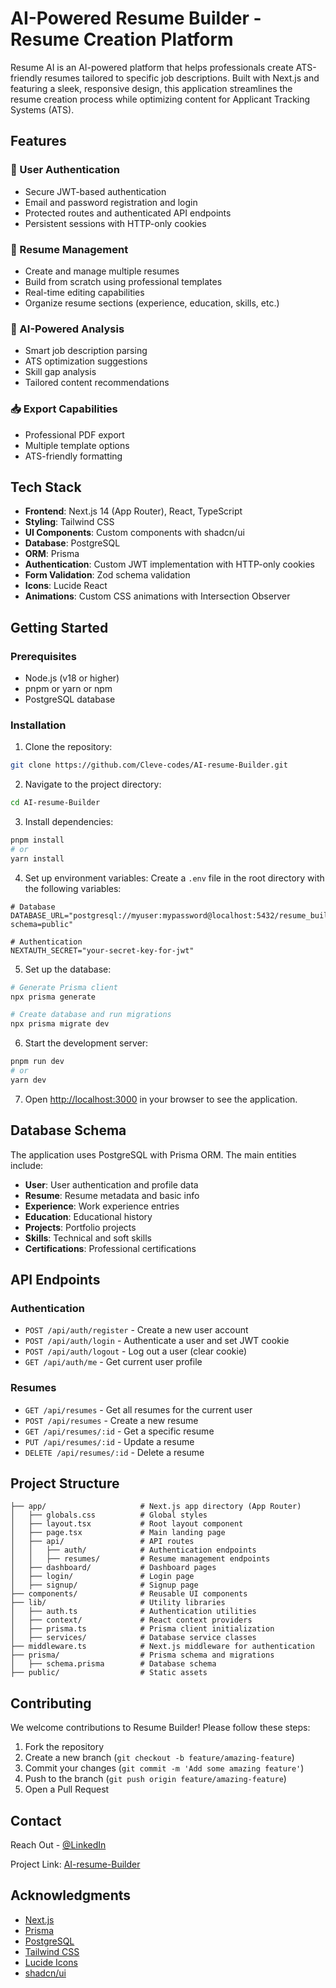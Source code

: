 #  AI-Powered Resume Builder - Resume Creation Platform

Resume AI is an AI-powered platform that helps professionals create ATS-friendly resumes tailored to specific job descriptions. Built with Next.js and featuring a sleek, responsive design, this application streamlines the resume creation process while optimizing content for Applicant Tracking Systems (ATS).

## Features

### 🔐 User Authentication
- Secure JWT-based authentication
- Email and password registration and login
- Protected routes and authenticated API endpoints
- Persistent sessions with HTTP-only cookies

### 📝 Resume Management
- Create and manage multiple resumes
- Build from scratch using professional templates
- Real-time editing capabilities
- Organize resume sections (experience, education, skills, etc.)

### 🤖 AI-Powered Analysis
- Smart job description parsing
- ATS optimization suggestions
- Skill gap analysis
- Tailored content recommendations

### 📥 Export Capabilities
- Professional PDF export
- Multiple template options
- ATS-friendly formatting

## Tech Stack

- **Frontend**: Next.js 14 (App Router), React, TypeScript
- **Styling**: Tailwind CSS
- **UI Components**: Custom components with shadcn/ui
- **Database**: PostgreSQL
- **ORM**: Prisma
- **Authentication**: Custom JWT implementation with HTTP-only cookies
- **Form Validation**: Zod schema validation
- **Icons**: Lucide React
- **Animations**: Custom CSS animations with Intersection Observer

## Getting Started

### Prerequisites

- Node.js (v18 or higher)
- pnpm or yarn or npm
- PostgreSQL database

### Installation

1. Clone the repository:
```bash
git clone https://github.com/Cleve-codes/AI-resume-Builder.git
```

2. Navigate to the project directory:
```bash
cd AI-resume-Builder
```

3. Install dependencies:
```bash
pnpm install
# or
yarn install
```

4. Set up environment variables:
Create a `.env` file in the root directory with the following variables:
```
# Database
DATABASE_URL="postgresql://myuser:mypassword@localhost:5432/resume_builder?schema=public"

# Authentication
NEXTAUTH_SECRET="your-secret-key-for-jwt"
```

5. Set up the database:
```bash
# Generate Prisma client
npx prisma generate

# Create database and run migrations
npx prisma migrate dev
```

6. Start the development server:
```bash
pnpm run dev
# or
yarn dev
```

7. Open [http://localhost:3000](http://localhost:3000) in your browser to see the application.

## Database Schema

The application uses PostgreSQL with Prisma ORM. The main entities include:

- **User**: User authentication and profile data
- **Resume**: Resume metadata and basic info
- **Experience**: Work experience entries
- **Education**: Educational history
- **Projects**: Portfolio projects
- **Skills**: Technical and soft skills
- **Certifications**: Professional certifications

## API Endpoints

### Authentication
- `POST /api/auth/register` - Create a new user account
- `POST /api/auth/login` - Authenticate a user and set JWT cookie
- `POST /api/auth/logout` - Log out a user (clear cookie)
- `GET /api/auth/me` - Get current user profile

### Resumes
- `GET /api/resumes` - Get all resumes for the current user
- `POST /api/resumes` - Create a new resume
- `GET /api/resumes/:id` - Get a specific resume
- `PUT /api/resumes/:id` - Update a resume
- `DELETE /api/resumes/:id` - Delete a resume

## Project Structure
```
├── app/                     # Next.js app directory (App Router)
│   ├── globals.css          # Global styles
│   ├── layout.tsx           # Root layout component
│   ├── page.tsx             # Main landing page
│   ├── api/                 # API routes
│   │   ├── auth/            # Authentication endpoints
│   │   ├── resumes/         # Resume management endpoints
│   ├── dashboard/           # Dashboard pages
│   ├── login/               # Login page
│   ├── signup/              # Signup page
├── components/              # Reusable UI components
├── lib/                     # Utility libraries
│   ├── auth.ts              # Authentication utilities
│   ├── context/             # React context providers
│   ├── prisma.ts            # Prisma client initialization
│   ├── services/            # Database service classes
├── middleware.ts            # Next.js middleware for authentication
├── prisma/                  # Prisma schema and migrations
│   ├── schema.prisma        # Database schema
├── public/                  # Static assets
```

## Contributing

We welcome contributions to Resume Builder! Please follow these steps:

1. Fork the repository
2. Create a new branch (`git checkout -b feature/amazing-feature`)
3. Commit your changes (`git commit -m 'Add some amazing feature'`)
4. Push to the branch (`git push origin feature/amazing-feature`)
5. Open a Pull Request


## Contact

Reach Out - [@LinkedIn](www.linkedin.com/in/cleve-momanyi)

Project Link: [AI-resume-Builder](https://github.com/Cleve-codes/AI-resume-Builder)

## Acknowledgments

- [Next.js](https://nextjs.org/)
- [Prisma](https://www.prisma.io/)
- [PostgreSQL](https://www.postgresql.org/)
- [Tailwind CSS](https://tailwindcss.com/)
- [Lucide Icons](https://lucide.dev/)
- [shadcn/ui](https://ui.shadcn.com/)